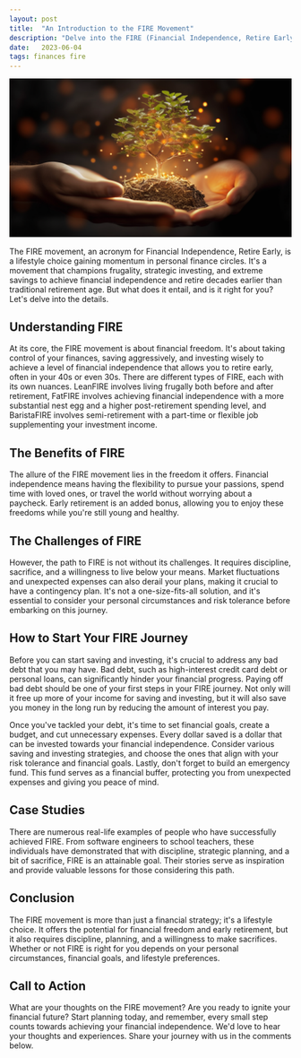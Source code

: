 ```yaml
---
layout: post
title:  "An Introduction to the FIRE Movement"
description: "Delve into the FIRE (Financial Independence, Retire Early) movement. Learn how it's changing perspectives on saving, investing, and the concept of retirement."
date:   2023-06-04
tags: finances fire
---
```


![Hands holding a growing sapling](/assets/fire-movement.png)

The FIRE movement, an acronym for Financial Independence, Retire Early, is a lifestyle choice gaining momentum in personal finance circles. It's a movement that champions frugality, strategic investing, and extreme savings to achieve financial independence and retire decades earlier than traditional retirement age. But what does it entail, and is it right for you? Let's delve into the details.

## Understanding FIRE

At its core, the FIRE movement is about financial freedom. It's about taking control of your finances, saving aggressively, and investing wisely to achieve a level of financial independence that allows you to retire early, often in your 40s or even 30s. There are different types of FIRE, each with its own nuances. LeanFIRE involves living frugally both before and after retirement, FatFIRE involves achieving financial independence with a more substantial nest egg and a higher post-retirement spending level, and BaristaFIRE involves semi-retirement with a part-time or flexible job supplementing your investment income.

## The Benefits of FIRE

The allure of the FIRE movement lies in the freedom it offers. Financial independence means having the flexibility to pursue your passions, spend time with loved ones, or travel the world without worrying about a paycheck. Early retirement is an added bonus, allowing you to enjoy these freedoms while you're still young and healthy.

## The Challenges of FIRE

However, the path to FIRE is not without its challenges. It requires discipline, sacrifice, and a willingness to live below your means. Market fluctuations and unexpected expenses can also derail your plans, making it crucial to have a contingency plan. It's not a one-size-fits-all solution, and it's essential to consider your personal circumstances and risk tolerance before embarking on this journey.

## How to Start Your FIRE Journey

Before you can start saving and investing, it's crucial to address any bad debt that you may have. Bad debt, such as high-interest credit card debt or personal loans, can significantly hinder your financial progress. Paying off bad debt should be one of your first steps in your FIRE journey. Not only will it free up more of your income for saving and investing, but it will also save you money in the long run by reducing the amount of interest you pay.

Once you've tackled your debt, it's time to set financial goals, create a budget, and cut unnecessary expenses. Every dollar saved is a dollar that can be invested towards your financial independence. Consider various saving and investing strategies, and choose the ones that align with your risk tolerance and financial goals. Lastly, don't forget to build an emergency fund. This fund serves as a financial buffer, protecting you from unexpected expenses and giving you peace of mind.

## Case Studies

There are numerous real-life examples of people who have successfully achieved FIRE. From software engineers to school teachers, these individuals have demonstrated that with discipline, strategic planning, and a bit of sacrifice, FIRE is an attainable goal. Their stories serve as inspiration and provide valuable lessons for those considering this path.

## Conclusion

The FIRE movement is more than just a financial strategy; it's a lifestyle choice. It offers the potential for financial freedom and early retirement, but it also requires discipline, planning, and a willingness to make sacrifices. Whether or not FIRE is right for you depends on your personal circumstances, financial goals, and lifestyle preferences.

## Call to Action

What are your thoughts on the FIRE movement? Are you ready to ignite your financial future? Start planning today, and remember, every small step counts towards achieving your financial independence. We'd love to hear your thoughts and experiences. Share your journey with us in the comments below.
